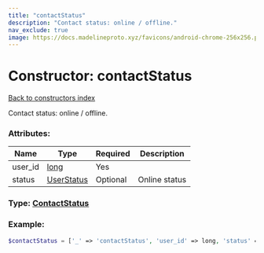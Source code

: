 ```yaml
---
title: "contactStatus"
description: "Contact status: online / offline."
nav_exclude: true
image: https://docs.madelineproto.xyz/favicons/android-chrome-256x256.png
---
```

# Constructor: contactStatus  
[Back to constructors index](/API_docs/constructors/index.html)



Contact status: online / offline.

### Attributes:

| Name     |    Type       | Required | Description |
|----------|---------------|----------|-------------|
|user\_id|[long](/API_docs/types/long.html) | Yes|
|status|[UserStatus](/API_docs/types/UserStatus.html) | Optional|Online status|



### Type: [ContactStatus](/API_docs/types/ContactStatus.html)


### Example:

```php
$contactStatus = ['_' => 'contactStatus', 'user_id' => long, 'status' => UserStatus];
```  
